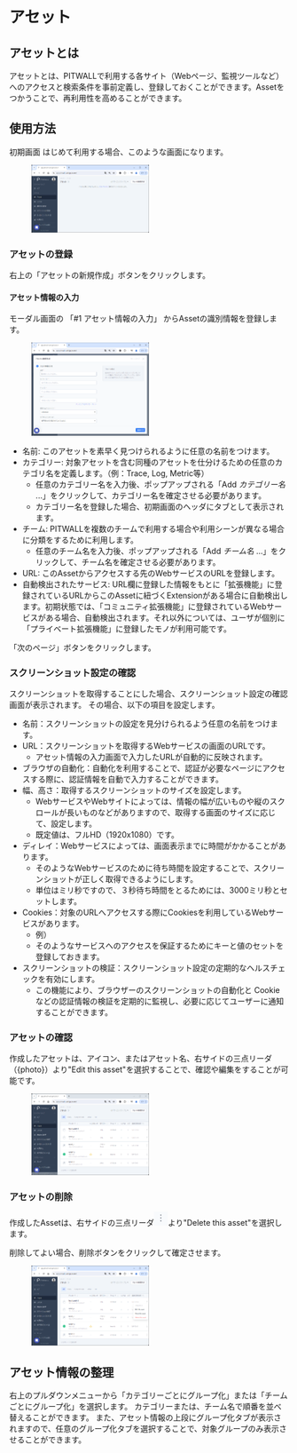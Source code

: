 # アセット

## アセットとは
アセットとは、PITWALLで利用する各サイト（Webページ、監視ツールなど）へのアクセスと検索条件を事前定義し、登録しておくことができます。Assetをつかうことで、再利用性を高めることができます。

## 使用方法

初期画面
はじめて利用する場合、このような画面になります。

<figure><img src="../../.gitbook/assets/AssetsPageInitial_jp.png" width="50%" alt="アセット初期ページ"></figure>

### アセットの登録
右上の「アセットの新規作成」ボタンをクリックします。

#### アセット情報の入力
モーダル画面の 「#1 アセット情報の入力」 からAssetの識別情報を登録します。<!--Photo--> 
<figure><img src="../../.gitbook/assets/RegisterAssets_jp.png" width="50%" alt="アセット情報入力"></figure>

- 名前: このアセットを素早く見つけられるように任意の名前をつけます。
- カテゴリー: 対象アセットを含む同種のアセットを仕分けるための任意のカテゴリ名を定義します。（例：Trace, Log, Metric等）
  - 任意のカテゴリー名を入力後、ポップアップされる「Add *カテゴリー名* ...」をクリックして、カテゴリー名を確定させる必要があります。
  - カテゴリー名を登録した場合、初期画面のヘッダにタブとして表示されます。
- チーム: PITWALLを複数のチームで利用する場合や利用シーンが異なる場合に分類をするために利用します。
  - 任意のチーム名を入力後、ポップアップされる「Add *チーム名* ...」をクリックして、チーム名を確定させる必要があります。
- URL: このAssetからアクセスする先のWebサービスのURLを登録します。
- 自動検出されたサービス: URL欄に登録した情報をもとに「拡張機能」に登録されているURLからこのAssetに紐づくExtensionがある場合に自動検出します。初期状態では、「コミュニティ拡張機能」に登録されているWebサービスがある場合、自動検出されます。それ以外については、ユーザが個別に「プライベート拡張機能」に登録したモノが利用可能です。

「次のページ」ボタンをクリックします。


### スクリーンショット設定の確認
スクリーンショットを取得することにした場合、スクリーンショット設定の確認画面が表示されます。
その場合、以下の項目を設定します。

- 名前：スクリーンショットの設定を見分けられるよう任意の名前をつけます。
- URL：スクリーンショットを取得するWebサービスの画面のURLです。
  - アセット情報の入力画面で入力したURLが自動的に反映されます。
- ブラウザの自動化：自動化を利用することで、認証が必要なページにアクセスする際に、認証情報を自動で入力することができます。
- 幅、高さ：取得するスクリーンショットのサイズを設定します。
  - WebサービスやWebサイトによっては、情報の幅が広いものや縦のスクロールが長いものなどがありますので、取得する画面のサイズに応じて、設定します。
  - 既定値は、フルHD（1920x1080）です。
- ディレイ：Webサービスによっては、画面表示までに時間がかかることがあります。
  - そのようなWebサービスのために待ち時間を設定することで、スクリーンショットが正しく取得できるようにします。
  - 単位はミリ秒ですので、３秒待ち時間をとるためには、3000ミリ秒とセットします。
- Cookies：対象のURLへアクセスする際にCookiesを利用しているWebサービスがあります。
  - 例）
  - そのようなサービスへのアクセスを保証するためにキーと値のセットを登録しておきます。
- スクリーンショットの検証：スクリーンショット設定の定期的なヘルスチェックを有効にします。
  - この機能により、ブラウザーのスクリーンショットの自動化と Cookie などの認証情報の検証を定期的に監視し、必要に応じてユーザーに通知することができます。

### アセットの確認
作成したアセットは、アイコン、またはアセット名、右サイドの三点リーダ（{photo}）より"Edit this asset"を選択することで、確認や編集をすることが可能です。
<!--Photo--> 
<figure><img src="../../.gitbook/assets/RegisterAssetsList_jp.png" width="50%" alt="登録確認"></figure>

### アセットの削除

作成したAssetは、右サイドの三点リーダ![](../../.gitbook/assets/three_points_reader_icon.png)より"Delete this asset"を選択します。

削除してよい場合、削除ボタンをクリックして確定させます。
<!--Photo--> 
<figure><img src="../../.gitbook/assets/RegisterAssetsDelete_jp.png" width="50%" alt="登録削除"></figure>

## アセット情報の整理
右上のプルダウンメニューから「カテゴリーごとにグループ化」または「チームごとにグループ化」を選択します。
カテゴリーまたは、チーム名で順番を並べ替えることができます。
また、アセット情報の上段にグループ化タブが表示されますので、任意のグループ化タブを選択することで、対象グループのみ表示させることができます。